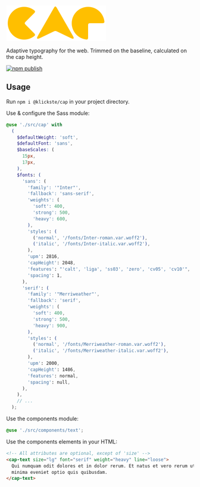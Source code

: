 ![cap logo](./cap.svg)

Adaptive typography for the web. Trimmed on the baseline, calculated on the cap height.

[![npm publish](https://github.com/klickste/cap/actions/workflows/npm-publish.yml/badge.svg)](https://github.com/klickste/cap/actions/workflows/npm-publish.yml)

## Usage

Run `npm i @klickste/cap` in your project directory.

Use & configure the Sass module:

```scss
@use './src/cap' with
  (
    $defaultWeight: 'soft',
    $defaultFont: 'sans',
    $baseScales: (
      15px,
      17px,
    ),
    $fonts: (
      'sans': (
        'family': '"Inter"',
        'fallback': 'sans-serif',
        'weights': (
          'soft': 400,
          'strong': 500,
          'heavy': 600,
        ),
        'styles': (
          ('normal', '/fonts/Inter-roman.var.woff2'),
          ('italic', '/fonts/Inter-italic.var.woff2'),
        ),
        'upm': 2816,
        'capHeight': 2048,
        'features': "'calt', 'liga', 'ss03', 'zero', 'cv05', 'cv10'",
        'spacing': 1,
      ),
      'serif': (
        'family': '"Merriweather"',
        'fallback': 'serif',
        'weights': (
          'soft': 400,
          'strong': 500,
          'heavy': 900,
        ),
        'styles': (
          ('normal', '/fonts/Merriweather-roman.var.woff2'),
          ('italic', '/fonts/Merriweather-italic.var.woff2'),
        ),
        'upm': 2000,
        'capHeight': 1486,
        'features': normal,
        'spacing': null,
      ),
    ),
    // ...
  );
```

Use the components module:

```scss
@use './src/components/text';
```

Use the components elements in your HTML:

```html
<!-- All attributes are optional, except of 'size' -->
<cap-text size="lg" font="serif" weight="heavy" line="loose">
  Qui numquam odit dolores et in dolor rerum. Et natus et vero rerum ut in. Voluptates quas quidem
  minima eveniet optio quis quibusdam.
</cap-text>
```
